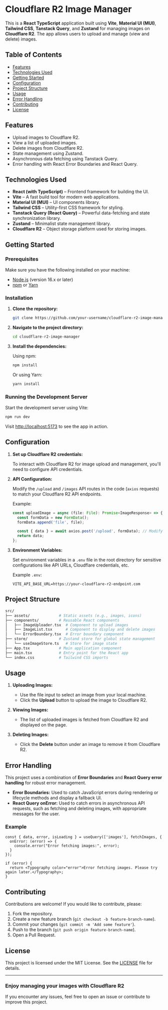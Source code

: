 # Cloudflare R2 Image Manager

This is a **React TypeScript** application built using **Vite**, **Material UI (MUI)**, **Tailwind CSS**, **Tanstack Query**, and **Zustand** for managing images on **Cloudflare R2**. The app allows users to upload and manage (view and delete) images.

## Table of Contents

- [Features](#features)
- [Technologies Used](#technologies-used)
- [Getting Started](#getting-started)
- [Configuration](#configuration)
- [Project Structure](#project-structure)
- [Usage](#usage)
- [Error Handling](#error-handling)
- [Contributing](#contributing)
- [License](#license)

## Features

- Upload images to Cloudflare R2.
- View a list of uploaded images.
- Delete images from Cloudflare R2.
- State management using Zustand.
- Asynchronous data fetching using Tanstack Query.
- Error handling with React Error Boundaries and React Query.

## Technologies Used

- **React (with TypeScript)** – Frontend framework for building the UI.
- **Vite** – A fast build tool for modern web applications.
- **Material UI (MUI)** – UI components library.
- **Tailwind CSS** – Utility-first CSS framework for styling.
- **Tanstack Query (React Query)** – Powerful data-fetching and state synchronization library.
- **Zustand** – Minimalist state management library.
- **Cloudflare R2** – Object storage platform used for storing images.

## Getting Started

### Prerequisites

Make sure you have the following installed on your machine:

- [Node.js](https://nodejs.org/) (version 16.x or later)
- [npm](https://www.npmjs.com/) or [Yarn](https://yarnpkg.com/)

### Installation

1. **Clone the repository:**

   ```bash
   git clone https://github.com/your-username/cloudflare-r2-image-manager.git
   ```

2. **Navigate to the project directory:**

   ```bash
   cd cloudflare-r2-image-manager
   ```

3. **Install the dependencies:**

   Using npm:

   ```bash
   npm install
   ```

   Or using Yarn:

   ```bash
   yarn install
   ```

### Running the Development Server

Start the development server using Vite:

```bash
npm run dev
```

Visit [http://localhost:5173](http://localhost:5173) to see the app in action.

## Configuration

1. **Set up Cloudflare R2 credentials:**

   To interact with Cloudflare R2 for image upload and management, you'll need to configure API credentials.

2. **API Configuration:**

   Modify the `/upload` and `/images` API routes in the code (`axios` requests) to match your Cloudflare R2 API endpoints.

   Example:

   ```typescript
   const uploadImage = async (file: File): Promise<ImageResponse> => {
     const formData = new FormData();
     formData.append('file', file);

     const { data } = await axios.post('/upload', formData); // Modify with actual endpoint
     return data;
   };
   ```

3. **Environment Variables:**

   Set environment variables in a `.env` file in the root directory for sensitive configurations like API URLs, Cloudflare credentials, etc.

   Example `.env`:

   ```env
   VITE_API_BASE_URL=https://your-cloudflare-r2-endpoint.com
   ```

## Project Structure

```bash
src/
├── assets/             # Static assets (e.g., images, icons)
├── components/         # Reusable React components
│   ├── ImageUploader.tsx  # Component to upload images
│   ├── ImageList.tsx      # Component to display and delete images
│   └── ErrorBoundary.tsx  # Error boundary component
├── store/              # Zustand store for global state management
│   └── useImageStore.ts   # Store for image state
├── App.tsx             # Main application component
├── main.tsx            # Entry point for the React app
└── index.css           # Tailwind CSS imports
```

## Usage

1. **Uploading Images:**
   - Use the file input to select an image from your local machine.
   - Click the **Upload** button to upload the image to Cloudflare R2.

2. **Viewing Images:**
   - The list of uploaded images is fetched from Cloudflare R2 and displayed on the page.

3. **Deleting Images:**
   - Click the **Delete** button under an image to remove it from Cloudflare R2.

## Error Handling

This project uses a combination of **Error Boundaries** and **React Query error handling** for robust error management.

- **Error Boundaries:** Used to catch JavaScript errors during rendering or lifecycle methods and display a fallback UI.
- **React Query onError:** Used to catch errors in asynchronous API requests, such as fetching and deleting images, with appropriate messages for the user.

### Example

```tsx
const { data, error, isLoading } = useQuery(['images'], fetchImages, {
  onError: (error) => {
    console.error("Error fetching images:", error);
  }
});

if (error) {
  return <Typography color="error">Error fetching images. Please try again later.</Typography>;
}
```

## Contributing

Contributions are welcome! If you would like to contribute, please:

1. Fork the repository.
2. Create a new feature branch (`git checkout -b feature-branch-name`).
3. Commit your changes (`git commit -m 'Add some feature'`).
4. Push to the branch (`git push origin feature-branch-name`).
5. Open a Pull Request.

## License

This project is licensed under the MIT License. See the [LICENSE](LICENSE) file for details.

---

### Enjoy managing your images with Cloudflare R2

If you encounter any issues, feel free to open an issue or contribute to improve this project.
